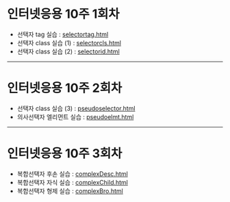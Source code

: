<h1>인터넷응용 10주 1회차</h1>
<ul>
	<li>선택자 tag 실습 : <a href="https://github.com/pauseaq/pauseaq.github.io/blob/main/10/selectortag.html">selectortag.html</a></li>
	<li>선택자 class 실습 (1) : <a href="https://github.com/pauseaq/pauseaq.github.io/blob/main/10/selectorcls.html">selectorcls.html</a></li>
	<li>선택자 class 실습 (2) : <a href="https://github.com/pauseaq/pauseaq.github.io/blob/main/10/selectorid.html">selectorid.html</a></li>
</ul>
<hr>
<h1>인터넷응용 10주 2회차</h1>
<ul>
	<li>선택자 class 실습 (3) : <a href="https://github.com/pauseaq/pauseaq.github.io/blob/main/10/pseudoselector.html">pseudoselector.html</a></li>
	<li>의사선택자 엘리먼트 실습 : <a href="https://github.com/pauseaq/pauseaq.github.io/blob/main/10/pseudoelmt.html">pseudoelmt.html</a></li>
</ul>

<hr>
<h1>인터넷응용 10주 3회차</h1>
<ul>
	<li>복합선택자 후손 실습 : <a href="https://github.com/pauseaq/pauseaq.github.io/blob/main/10/complexDesc.html">complexDesc.html</a></li>
	<li>복합선택자 자식 실습 : <a href="https://github.com/pauseaq/pauseaq.github.io/blob/main/10/complexChild.html">complexChild.html</a></li>
	<li>복합선택자 형제 실습 : <a href="https://github.com/pauseaq/pauseaq.github.io/blob/main/10/complexBro.html">complexBro.html</a></li>
</ul>

